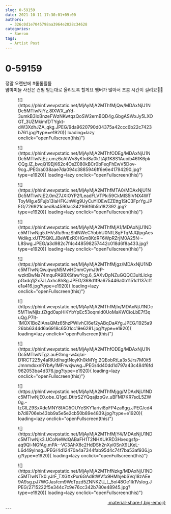 ```yaml
---
slug: 0-59159
date: 2021-10-11 17:30:01+09:00
authors:
  - 326c0d1e7045798aa3964e2028c34628
categories:
  - Saerom
tags:
  - Artist Post
---
```


# 0-59159

<div class="post-container" markdown="1">
<div class="content-container md-sidebar__scrollwrap" markdown="1">

정말 오랜만에 \#롬롬필름 <br>먐먀미들 사진은 컨펌 받는대로 올리도록 할게요 멤버가 많아서 초콤 시간이 걸려요🙏🏻
<figure markdown="1">
![](https://phinf.wevpstatic.net/MjAyMjA2MThfMjQw/MDAxNjU1NDc5MTIwNjYz.8lXWX_aYd-3umkB3IoBnzeFWzNKwtqzQoSW2ernBQD4g.GbgASWxJy5LXOGT_3UZMkimfDTYgkt-dW3XdhJZA_qkg.JPEG/9da9620790d04375a42ccc6b22c7423b761.jpg?type=e1920){ loading=lazy onclick="openFullscreen(this)"}
</figure>

<figure markdown="1">
![](https://phinf.wevpstatic.net/MjAyMjA2MThfODEg/MDAxNjU1NDc5MTIwNjEz.umz6cAIWv8yKIrd8a0k1tAjt1K8S1Auoib46fK6pkCQg.IZ_bvqQ19EjK62c4OsZ080kBCr0bFeqFhEwV5Dov-9cg.JPEG/a038aae7da094c3885946ff6e6e41794290.jpg?type=e1920){ loading=lazy onclick="openFullscreen(this)"}
</figure>

<figure markdown="1">
![](https://phinf.wevpstatic.net/MjAyMjA2MThfMTA0/MDAxNjU1NDc5MTIwNjE2.0mZ7JXIOYP2fLeadFLVTPki59CkMIS5IVNX4WTToyMIg.e5Fujb13laHFKJnWIg9UyCuYIOEwEZEttg1StC3FprYg.JPEG/726921cbed8a4590ac342166f6b5b182392.jpg?type=e1920){ loading=lazy onclick="openFullscreen(this)"}
</figure>

<figure markdown="1">
![](https://phinf.wevpstatic.net/MjAyMjA2MThfMjA1/MDAxNjU1NDc5MTIwNjg5.tHVsRu9mzShINWeCYobhU0NfL8gFTqMJQlpgAesWdikg.xUT75QKLJBeWExR0HGm8KdRF6WpRZrjM0A25N--L8Swg.JPEG/a3d982c7f4c448598257442c018d6f8a433.jpg?type=e1920){ loading=lazy onclick="openFullscreen(this)"}
</figure>

<figure markdown="1">
![](https://phinf.wevpstatic.net/MjAyMjA2MThfMjgz/MDAxNjU1NDc5MTIwNjQw.qwqN5MwHDnmCymJ9rP-wzktBwNa74mquPA9BXSfawYcg.6_SAXvDpNZuGQQC3ultLlckppGxdq1j2x7JLAxhc8h8g.JPEG/368d1f9a675446a0b1151c1137c1fe1a416.jpg?type=e1920){ loading=lazy onclick="openFullscreen(this)"}
</figure>

<figure markdown="1">
![](https://phinf.wevpstatic.net/MjAyMjA2MThfMjIx/MDAxNjU1NDc5MTIwNjIz.tZtgd0apHiKYbYpEc53oqmId0UoMaKWCioLbE7f3quQg.P7lt-1MOX1BoZIAnaQMz65hzPWIvhCl6ef2yABqDaAYg.JPEG/1925a926bb6344d6a6918c6501cc19e6281.jpg?type=e1920){ loading=lazy onclick="openFullscreen(this)"}
</figure>

<figure markdown="1">
![](https://phinf.wevpstatic.net/MjAyMjA2MThfODEg/MDAxNjU1NDc5MTIwNTgz.auEGmg-w4qIai-D1RCT2Z5y4aRlUdIhagtNoyKh0kMYg.2QEobRtLa3x5Jrs7M0it5JmnmdxxnRYbAy1MFrwxjwwg.JPEG/4d40dd1d797a43c484f6fd962053ba4d376.jpg?type=e1920){ loading=lazy onclick="openFullscreen(this)"}
</figure>

<figure markdown="1">
![](https://phinf.wevpstatic.net/MjAyMjA2MThfMjgg/MDAxNjU1NDc5MTIwNjE0.obe_Q1gd_DtitrS2YQqajIzpGv_uBFMl7KR7sdL5ZW0g.-IzGlLZ9SxXdeMNY8fAG5OUYeSKY1arivi8pFP4za6gg.JPEG/cd4b7d8706eb43bb9a5e5e2cb50b89e4839.jpg?type=e1920){ loading=lazy onclick="openFullscreen(this)"}
</figure>

<figure markdown="1">
![](https://phinf.wevpstatic.net/MjAyMjA2MThfMjY4/MDAxNjU1NDc5MTIwNjk3.UCoNeWdQABaFH1T2NHXUKRD3Hxeqgsfp-aq9Ql-NGfAg.mPA--VC3AhX8c2HdDSh2nXyi0SnX9LKeL-L6d49ylnsg.JPEG/4d12470a4a7344fab95d4c74f7ba53af936.jpg?type=e1920){ loading=lazy onclick="openFullscreen(this)"}
</figure>

<figure markdown="1">
![](https://phinf.wevpstatic.net/MjAyMjA2MThfNzkg/MDAxNjU1NDc5MTIwNTk0.yJrF_TXGXxPxr6GAd8tWVfx9HMhjebSVq18zAEe9A9sg.pJ7WGJasfcm9WcTpzd5ZNNKZU_L_5ol48Oe1Ik1VsIog.JPEG/2715222f5e344c7c9e76cc342b780e48945.jpg?type=e1920){ loading=lazy onclick="openFullscreen(this)"}
</figure>


</div>
</div>

<div style="text-align: right;" markdown="1">
<a href="https://weverse.io/fromis9/artist/0-59159" style="text-align: right;">:material-share:{.big-emoji}</a>
</div>
---
